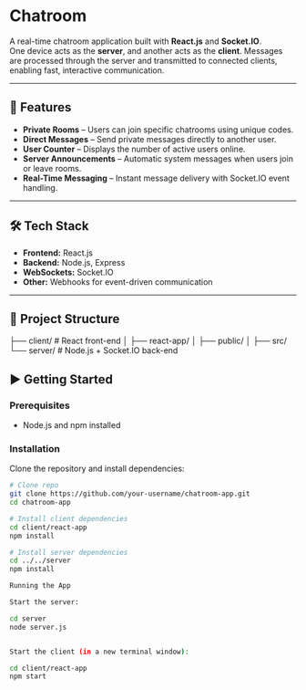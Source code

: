 # Chatroom

A real-time chatroom application built with **React.js** and **Socket.IO**.  
One device acts as the **server**, and another acts as the **client**. Messages are processed through the server and transmitted to connected clients, enabling fast, interactive communication.

---

## 🚀 Features
- **Private Rooms** – Users can join specific chatrooms using unique codes.  
- **Direct Messages** – Send private messages directly to another user.  
- **User Counter** – Displays the number of active users online.  
- **Server Announcements** – Automatic system messages when users join or leave rooms.  
- **Real-Time Messaging** – Instant message delivery with Socket.IO event handling.  

---

## 🛠 Tech Stack
- **Frontend:** React.js  
- **Backend:** Node.js, Express  
- **WebSockets:** Socket.IO  
- **Other:** Webhooks for event-driven communication  

---

## 📂 Project Structure
├── client/ # React front-end
│ ├── react-app/
│   ├── public/
│   ├── src/
└── server/ # Node.js + Socket.IO back-end

## ▶️ Getting Started

### Prerequisites
- Node.js and npm installed

### Installation
Clone the repository and install dependencies:

```bash
# Clone repo
git clone https://github.com/your-username/chatroom-app.git
cd chatroom-app

# Install client dependencies
cd client/react-app
npm install

# Install server dependencies
cd ../../server
npm install

Running the App

Start the server:

cd server
node server.js 


Start the client (in a new terminal window):

cd client/react-app
npm start

